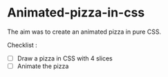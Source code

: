 # Animated-pizza-in-css
The aim was to create an animated pizza in pure CSS.

Checklist : 
- [ ] Draw a pizza in CSS with 4 slices
- [ ] Animate the pizza
